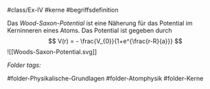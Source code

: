 #class/Ex-IV #kerne #begriffsdefinition 

Das *Wood-Saxon-Potential* ist eine Näherung für das Potential im Kerninneren eines Atoms. Das Potential ist gegeben durch
$$
V(r) = - \frac{V_{0}}{1+e^{\frac{r-R}{a}}}
$$
![[Woods-Saxon-Potential.svg]]


 *Folder tags:*

#folder-Physikalische-Grundlagen #folder-Atomphysik #folder-Kerne